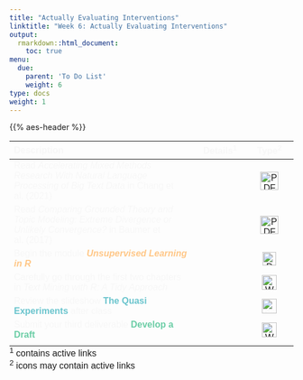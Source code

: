 ```yaml
---
title: "Actually Evaluating Interventions"
linktitle: "Week 6: Actually Evaluating Interventions"
output:
  rmarkdown::html_document:
    toc: true
menu:
  due:
    parent: 'To Do List'
    weight: 6
type: docs
weight: 1
---
```


<script src="/rmarkdown-libs/kePrint/kePrint.js"></script>

<link href="/rmarkdown-libs/lightable/lightable.css" rel="stylesheet" />

{{% aes-header %}}

<center>
<table class=" lightable-paper" style="font-family: &quot;Arial Narrow&quot;, arial, helvetica, sans-serif; width: auto !important; margin-left: auto; margin-right: auto;">
<thead>
<tr>
<th style="text-align:left;color: #f7f7f7 !important;background-color: transparent !important;vertical-align: middle !important;">
Description
</th>
<th style="text-align:center;color: #f7f7f7 !important;background-color: transparent !important;vertical-align: middle !important;">
Details<sup>1</sup>
</th>
<th style="text-align:center;color: #f7f7f7 !important;background-color: transparent !important;vertical-align: middle !important;">
Type<sup>2</sup>
</th>
</tr>
</thead>
<tbody>
<tr>
<td style="text-align:left;width: 25em; color: #ffffff !important;vertical-align: middle !important;color: #f7f7f7 !important;background-color: transparent !important;vertical-align: middle !important;">
Read <i>Accelerating Mixed Methods
Research With Natural Language Processing of Big Text Data</i> in Chang et al. (2021)
</td>
<td style="text-align:center;width: 5em; color: #ffffff !important;vertical-align: middle !important;color: #f7f7f7 !important;background-color: transparent !important;vertical-align: middle !important;">
<a href="/readings/06-readings/#read-some-text"><span style="font-size: 25px; color: #89cff0;"><i class="fas fa-info-circle"></i></span></a>
</td>
<td style="text-align:center;width: 5em; color: #ffffff !important;vertical-align: middle !important;color: #f7f7f7 !important;background-color: transparent !important;vertical-align: middle !important;">
<a href="/readings/06-readings/#download-literature" target="_blank"><img src="/logos/pdf-ico.png" alt="PDF icon" width="32"> </a>
</td>
</tr>
<tr>
<td style="text-align:left;width: 25em; color: #ffffff !important;vertical-align: middle !important;color: #f7f7f7 !important;background-color: transparent !important;vertical-align: middle !important;">
Read <i>Comparing Grounded Theory and Topic Modeling: Extreme Divergence or Unlikely Convergence?</i> in Baumer et al. (2017)
</td>
<td style="text-align:center;width: 5em; color: #ffffff !important;vertical-align: middle !important;color: #f7f7f7 !important;background-color: transparent !important;vertical-align: middle !important;">
<a href="/readings/06-readings/#read-some-text"><span style="font-size: 25px; color: #89cff0;"><i class="fas fa-info-circle"></i></span></a>
</td>
<td style="text-align:center;width: 5em; color: #ffffff !important;vertical-align: middle !important;color: #f7f7f7 !important;background-color: transparent !important;vertical-align: middle !important;">
<a href="/readings/06-readings/#download-literature" target="_blank"><img src="/logos/pdf-ico.png" alt="PDF icon" width="32"> </a>
</td>
</tr>
<tr>
<td style="text-align:left;width: 25em; color: #ffffff !important;vertical-align: middle !important;color: #f7f7f7 !important;background-color: transparent !important;vertical-align: middle !important;">
Begin the module <span style="color:#ffc787;font-weight:bold"><i>Unsupervised Learning in R</i></span>
</td>
<td style="text-align:center;width: 5em; color: #ffffff !important;vertical-align: middle !important;color: #f7f7f7 !important;background-color: transparent !important;vertical-align: middle !important;">
<a href="/modules/06-module/#data-camp"><span style="font-size: 25px; color: #89cff0;"><i class="fas fa-info-circle"></i></span></a>
</td>
<td style="text-align:center;width: 5em; color: #ffffff !important;vertical-align: middle !important;color: #f7f7f7 !important;background-color: transparent !important;vertical-align: middle !important;">
<a href="https://www.datacamp.com" target="_blank"><img src="/logos/dc-ico.png" alt="DataCamp icon" width="24"> </a>
</td>
</tr>
<tr>
<td style="text-align:left;width: 25em; color: #ffffff !important;vertical-align: middle !important;color: #f7f7f7 !important;background-color: transparent !important;vertical-align: middle !important;">
Carefully go through the first two chapters in <i>Text Mining with R: A Tidy Approach</i>
</td>
<td style="text-align:center;width: 5em; color: #ffffff !important;vertical-align: middle !important;color: #f7f7f7 !important;background-color: transparent !important;vertical-align: middle !important;">
<a href="/walkthroughs/06-walkthrough/#tidy-text-mining"><span style="font-size: 25px; color: #89cff0;"><i class="fas fa-info-circle"></i></span></a>
</td>
<td style="text-align:center;width: 5em; color: #ffffff !important;vertical-align: middle !important;color: #f7f7f7 !important;background-color: transparent !important;vertical-align: middle !important;">
<a href="https://www.tidytextmining.com" target="_blank"><img src="/logos/web-ico.png" alt="Web icon" width="26"> </a>
</td>
</tr>
<tr>
<td style="text-align:left;width: 25em; color: #ffffff !important;vertical-align: middle !important;color: #f7f7f7 !important;background-color: transparent !important;vertical-align: middle !important;">
Review the slideshow <span style="color:#6ac4cd;font-weight:bold">The Quasi Experiments</span> after class
</td>
<td style="text-align:center;width: 5em; color: #ffffff !important;vertical-align: middle !important;color: #f7f7f7 !important;background-color: transparent !important;vertical-align: middle !important;">
<a href="/tasks/06-task/#inclassnotes"><span style="font-size: 25px; color: #89cff0;"><i class="fas fa-info-circle"></i></span></a>
</td>
<td style="text-align:center;width: 5em; color: #ffffff !important;vertical-align: middle !important;color: #f7f7f7 !important;background-color: transparent !important;vertical-align: middle !important;">
<img src="/logos/slideshow-ico.png" alt="Slideshow icon" width="26">
</td>
</tr>
<tr>
<td style="text-align:left;width: 25em; color: #ffffff !important;vertical-align: middle !important;color: #f7f7f7 !important;background-color: transparent !important;vertical-align: middle !important;">
Submit your third deliverable <span style="color:#6acda5;font-weight:bold">Develop a Draft</span>
</td>
<td style="text-align:center;width: 5em; color: #ffffff !important;vertical-align: middle !important;color: #f7f7f7 !important;background-color: transparent !important;vertical-align: middle !important;">
<a href="/deliverables/03-l3/"><span style="font-size: 25px; color: #89cff0;"><i class="fas fa-info-circle"></i></span></a>
</td>
<td style="text-align:center;width: 5em; color: #ffffff !important;vertical-align: middle !important;color: #f7f7f7 !important;background-color: transparent !important;vertical-align: middle !important;">
<a href="https://ecampus.wvu.edu/" target="_blank"><img src="/logos/wvu-gold-ico.png" alt="WVU icon" width="26"> </a>
</td>
</tr>
<tr>
<td style="text-align:left;width: 25em; color: #ffffff !important;vertical-align: middle !important;">
</td>
<td style="text-align:center;width: 5em; color: #ffffff !important;vertical-align: middle !important;">
</td>
<td style="text-align:center;width: 5em; color: #ffffff !important;vertical-align: middle !important;">
</td>
</tr>
</tbody>
<tfoot>
<tr>
<td style="padding: 0; border:0;" colspan="100%">
<sup>1</sup> contains active links
</td>
</tr>
<tr>
<td style="padding: 0; border:0;" colspan="100%">
<sup>2</sup> icons may contain active links
</td>
</tr>
</tfoot>
</table>
</center>

